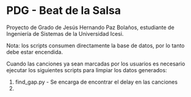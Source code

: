 # PDG - Beat de la Salsa
Proyecto de Grado de Jesús Hernando Paz Bolaños, estudiante de Ingeniería de Sistemas de la Universidad Icesi.

Nota: los scripts consumen directamente la base de datos, por lo tanto debe estar encendida.

Cuando las canciones ya sean marcadas por los usuarios es necesario ejecutar los siguientes scripts para limpiar los datos generados:

1) find_gap.py   -   Se encarga de  encontrar el delay en las canciones
2) 

